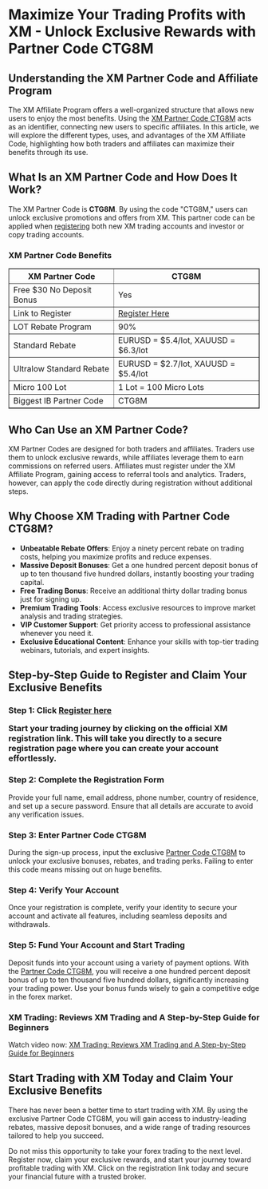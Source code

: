 <h1>Maximize Your Trading Profits with XM - Unlock Exclusive Rewards with Partner Code CTG8M</h2>
<h2>Understanding the XM Partner Code and Affiliate Program</h2>
<p>The XM Affiliate Program offers a well-organized structure that allows new users to enjoy the most benefits. Using the <a href="https://affs.click/gC5aB" target="_blank">XM Partner Code CTG8M</a> acts as an identifier, connecting new users to specific affiliates. In this article, we will explore the different types, uses, and advantages of the XM Affiliate Code, highlighting how both traders and affiliates can maximize their benefits through its use.</p>

<h2>What Is an XM Partner Code and How Does It Work?</h2>
<p>The XM Partner Code is <strong>CTG8M</strong>. By using the code "CTG8M," users can unlock exclusive promotions and offers from XM. This partner code can be applied when <a href="https://affs.click/gC5aB" target="_blank">registering</a> both new XM trading accounts and investor or copy trading accounts.</p>

<h3>XM Partner Code Benefits</h3>
<table border="1">
    <tr>
        <th>XM Partner Code</th>
        <th>CTG8M</th>
    </tr>
    <tr>
        <td>Free $30 No Deposit Bonus</td>
        <td>Yes</td>
    </tr>
    <tr>
        <td>Link to Register</td>
        <td><a href="https://affs.click/gC5aB">Register Here</a></td>
    </tr>
    <tr>
        <td>LOT Rebate Program</td>
        <td>90%</td>
    </tr>
    <tr>
        <td>Standard Rebate</td>
        <td>EURUSD = $5.4/lot, XAUUSD = $6.3/lot</td>
    </tr>
    <tr>
        <td>Ultralow Standard Rebate</td>
        <td>EURUSD = $2.7/lot, XAUUSD = $5.4/lot</td>
    </tr>
    <tr>
        <td>Micro 100 Lot</td>
        <td>1 Lot = 100 Micro Lots</td>
    </tr>
    <tr>
        <td>Biggest IB Partner Code</td>
        <td>CTG8M</td>
    </tr>
</table>

<h2>Who Can Use an XM Partner Code?</h2>
<p>XM Partner Codes are designed for both traders and affiliates. Traders use them to unlock exclusive rewards, while affiliates leverage them to earn commissions on referred users. Affiliates must register under the XM Affiliate Program, gaining access to referral tools and analytics. Traders, however, can apply the code directly during registration without additional steps.</p>

<h2>Why Choose XM Trading with Partner Code CTG8M?</h2>
<ul>
    <li><strong>Unbeatable Rebate Offers</strong>: Enjoy a ninety percent rebate on trading costs, helping you maximize profits and reduce expenses.</li>
    <li><strong>Massive Deposit Bonuses</strong>: Get a one hundred percent deposit bonus of up to ten thousand five hundred dollars, instantly boosting your trading capital.</li>
    <li><strong>Free Trading Bonus</strong>: Receive an additional thirty dollar trading bonus just for signing up.</li>
    <li><strong>Premium Trading Tools</strong>: Access exclusive resources to improve market analysis and trading strategies.</li>
    <li><strong>VIP Customer Support</strong>: Get priority access to professional assistance whenever you need it.</li>
    <li><strong>Exclusive Educational Content</strong>: Enhance your skills with top-tier trading webinars, tutorials, and expert insights.</li>
</ul>

<h2>Step-by-Step Guide to Register and Claim Your Exclusive Benefits</h2>

<h3>Step 1: Click <a href="https://affs.click/gC5aB" target="_blank">Register here</a>
<p>Start your trading journey by clicking on the official XM registration link. This will take you directly to a secure registration page where you can create your account effortlessly.</p>

<h3>Step 2: Complete the Registration Form</h3>
<p>Provide your full name, email address, phone number, country of residence, and set up a secure password. Ensure that all details are accurate to avoid any verification issues.</p>

<h3>Step 3: Enter Partner Code CTG8M</h3>
<p>During the sign-up process, input the exclusive <a href="https://affs.click/gC5aB" target="_blank">Partner Code CTG8M</a> to unlock your exclusive bonuses, rebates, and trading perks. Failing to enter this code means missing out on huge benefits.</p>

<h3>Step 4: Verify Your Account</h3>
<p>Once your registration is complete, verify your identity to secure your account and activate all features, including seamless deposits and withdrawals.</p>

<h3>Step 5: Fund Your Account and Start Trading</h3>
<p>Deposit funds into your account using a variety of payment options. With the <a href="https://affs.click/gC5aB" target="_blank">Partner Code CTG8M</a>, you will receive a one hundred percent deposit bonus of up to ten thousand five hundred dollars, significantly increasing your trading power. Use your bonus funds wisely to gain a competitive edge in the forex market.</p>
<h3>XM Trading: Reviews XM Trading and A Step-by-Step Guide for Beginners</h3>
<p>Watch video now:  <a href="https://www.youtube.com/watch?v=4KtAnPEopD8" target="_blank">
            XM Trading: Reviews XM Trading and A Step-by-Step Guide for Beginners
        </a>
<h2>Start Trading with XM Today and Claim Your Exclusive Benefits</h2>
<p>There has never been a better time to start trading with XM. By using the exclusive Partner Code CTG8M, you will gain access to industry-leading rebates, massive deposit bonuses, and a wide range of trading resources tailored to help you succeed.</p>
<p>Do not miss this opportunity to take your forex trading to the next level. Register now, claim your exclusive rewards, and start your journey toward profitable trading with XM. Click on the registration link today and secure your financial future with a trusted broker.</p>
